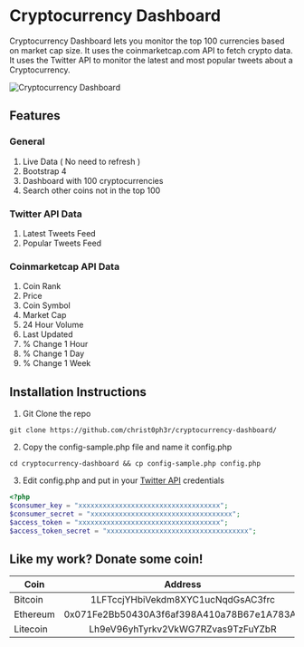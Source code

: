 # Cryptocurrency Dashboard

Cryptocurrency Dashboard lets you monitor the top 100 currencies based on market cap size.  It uses the coinmarketcap.com API to fetch crypto data.  It uses the Twitter API to monitor the latest and most popular tweets about a Cryptocurrency.

![Cryptocurrency Dashboard](https://i.imgur.com/3a0ILCS.png)

## Features

### General
1. Live Data ( No need to refresh )
1. Bootstrap 4
1. Dashboard with 100 cryptocurrencies
1. Search other coins not in the top 100

### Twitter API Data
1. Latest Tweets Feed
1. Popular Tweets Feed

### Coinmarketcap API Data
1. Coin Rank
1. Price
1. Coin Symbol
1. Market Cap
1. 24 Hour Volume
1. Last Updated
1. % Change 1 Hour
1. % Change 1 Day
1. % Change 1 Week

## Installation Instructions


1. Git Clone the repo

```
git clone https://github.com/christ0ph3r/cryptocurrency-dashboard/
```

2. Copy the config-sample.php file and name it config.php

```
cd cryptocurrency-dashboard && cp config-sample.php config.php
```

3. Edit config.php and put in your [Twitter API](https://developer.twitter.com/) credentials

```php
<?php
$consumer_key = "xxxxxxxxxxxxxxxxxxxxxxxxxxxxxxxxxxx";
$consumer_secret = "xxxxxxxxxxxxxxxxxxxxxxxxxxxxxxxxxxx";
$access_token = "xxxxxxxxxxxxxxxxxxxxxxxxxxxxxxxxxxx";
$access_token_secret = "xxxxxxxxxxxxxxxxxxxxxxxxxxxxxxxxxxx";
```

## Like my work? Donate some coin!


| Coin     | Address                                    |
| -------- |:------------------------------------------:|
| Bitcoin  | 1LFTccjYHbiVekdm8XYC1ucNqdGsAC3frc         |
| Ethereum | 0x071Fe2Bb50430A3f6af398A410a78B67e1A783AE |
| Litecoin | Lh9eV96yhTyrkv2VkWG7RZvas9TzFuYZbR         |
